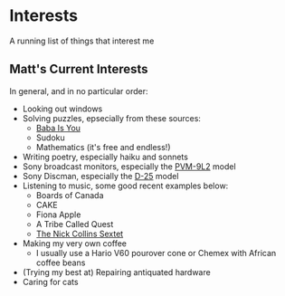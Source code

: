 # Interests

A running list of things that interest me

## Matt's Current Interests

In general, and in no particular order:

- Looking out windows
- Solving puzzles, epsecially from these sources:
  - [Baba Is You](https://www.hempuli.com/baba/)
  - Sudoku
  - Mathematics (it's free and endless!)
- Writing poetry, especially haiku and sonnets
- Sony broadcast monitors, especially the [PVM-9L2](https://www.broadcaststore.com/store/model_detail.cfm?id=784907) model
- Sony Discman, especially the [D-25](https://www.sony.com/electronics/support/product/d-25/manuals) model
- Listening to music, some good recent examples below:
  - Boards of Canada
  - CAKE
  - Fiona Apple
  - A Tribe Called Quest
  - [The Nick Collins Sextet](https://bluellamaclub.com/record-label/#nick-collins)
- Making my very own coffee
  - I usually use a Hario V60 pourover cone or Chemex with African coffee beans
- (Trying my best at) Repairing antiquated hardware
- Caring for cats
